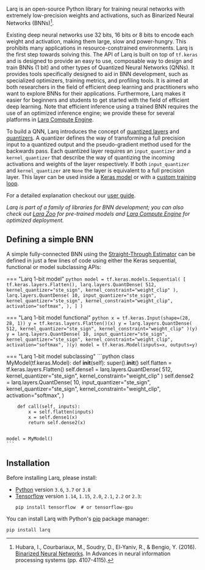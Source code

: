 Larq is an open-source Python library for training neural networks with extremely low-precision weights and activations, such as Binarized Neural Networks (BNNs)[^1].

Existing deep neural networks use 32 bits, 16 bits or 8 bits to encode each weight and activation, making them large, slow and power-hungry. This prohibits many applications in resource-constrained environments. Larq is the first step towards solving this.
The API of Larq is built on top of `tf.keras` and is designed to provide an easy to use, composable way to design and train BNNs (1 bit) and other types of Quantized Neural Networks (QNNs). It provides tools specifically designed to aid in BNN development, such as specialized optimizers, training metrics, and profiling tools.
It is aimed at both researchers in the field of efficient deep learning and practitioners who want to explore BNNs for their applications. Furthermore, Larq makes it easier for beginners and students to get started with the field of efficient deep learning.
Note that efficient inference using a trained BNN requires the use of an optimized inference engine; we provide these for several platforms in [Larq Compute Engine](/compute-engine).

To build a QNN, Larq introduces the concept of [quantized layers](/larq/api/layers/) and [quantizers](/larq/api/quantizers/). A quantizer defines the way of transforming a full precision input to a quantized output and the pseudo-gradient method used for the backwards pass. Each quantized layer requires an `input_quantizer` and a `kernel_quantizer` that describe the way of quantizing the incoming activations and weights of the layer respectively. If both `input_quantizer` and `kernel_quantizer` are `None` the layer is equivalent to a full precision layer. This layer can be used inside a [Keras model](https://www.tensorflow.org/guide/keras/sequential_model) or with a [custom training loop](https://www.tensorflow.org/guide/keras/train_and_evaluate#part_ii_writing_your_own_training_evaluation_loops_from_scratch).

For a detailed explanation checkout our [user guide](/larq/guides/key-concepts/).

*Larq is part of a family of libraries for BNN development; you can also check out [Larq Zoo](/zoo/) for pre-trained models and [Larq Compute Engine](/compute-engine/) for optimized deployment.*

## Defining a simple BNN

A simple fully-connected BNN using the [Straight-Through Estimator](/larq/api/quantizers/#ste_sign) can be defined in just a few lines of code using either the Keras sequential, functional or model subclassing APIs:

=== "Larq 1-bit model"
    ```python
    model = tf.keras.models.Sequential(
        [
            tf.keras.layers.Flatten(),
            larq.layers.QuantDense(
                512, kernel_quantizer="ste_sign", kernel_constraint="weight_clip"
            ),
            larq.layers.QuantDense(
                10,
                input_quantizer="ste_sign",
                kernel_quantizer="ste_sign",
                kernel_constraint="weight_clip",
                activation="softmax",
            ),
        ]
    )
    ```

=== "Larq 1-bit model functional"
    ```python
    x = tf.keras.Input(shape=(28, 28, 1))
    y = tf.keras.layers.Flatten()(x)
    y = larq.layers.QuantDense(
        512, kernel_quantizer="ste_sign", kernel_constraint="weight_clip"
    )(y)
    y = larq.layers.QuantDense(
        10,
        input_quantizer="ste_sign",
        kernel_quantizer="ste_sign",
        kernel_constraint="weight_clip",
        activation="softmax",
    )(y)
    model = tf.keras.Model(inputs=x, outputs=y)
    ```

=== "Larq 1-bit model subclassing"
    ```python
    class MyModel(tf.keras.Model):
        def __init__(self):
            super().__init__()
            self.flatten = tf.keras.layers.Flatten()
            self.dense1 = larq.layers.QuantDense(
                512, kernel_quantizer="ste_sign", kernel_constraint="weight_clip"
            )
            self.dense2 = larq.layers.QuantDense(
                10,
                input_quantizer="ste_sign",
                kernel_quantizer="ste_sign",
                kernel_constraint="weight_clip",
                activation="softmax",
            )

        def call(self, inputs):
            x = self.flatten(inputs)
            x = self.dense1(x)
            return self.dense2(x)


    model = MyModel()
    ```

## Installation

Before installing Larq, please install:

- [Python](https://www.python.org) version `3.6`, `3.7` or `3.8`
- [Tensorflow](https://www.tensorflow.org/install) version `1.14`, `1.15`, `2.0`, `2.1`, `2.2` or `2.3`:
  ```shell
  pip install tensorflow  # or tensorflow-gpu
  ```

You can install Larq with Python's [pip](https://pip.pypa.io/en/stable/) package manager:

```shell
pip install larq
```

[^1]: Hubara, I., Courbariaux, M., Soudry, D., El-Yaniv, R., & Bengio, Y. (2016). <a href="http://papers.nips.cc/paper/6573-binarized-neural-networks.pdf" target="_blank" >Binarized Neural Networks</a>. In Advances in neural information processing systems (pp. 4107-4115).
